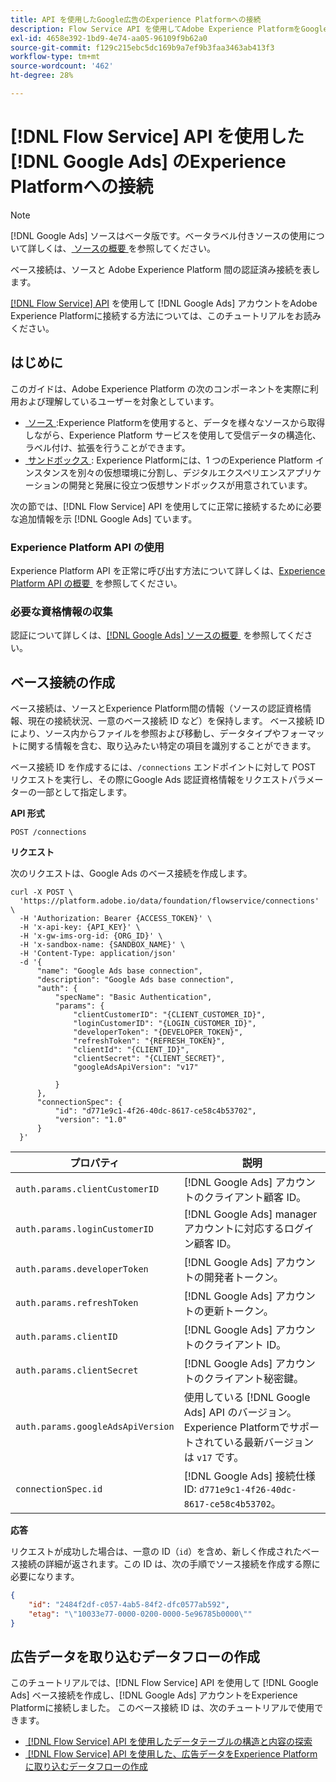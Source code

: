 ```yaml
---
title: API を使用したGoogle広告のExperience Platformへの接続
description: Flow Service API を使用してAdobe Experience PlatformをGoogle Ads に接続する方法について説明します。
exl-id: 4658e392-1bd9-4e74-aa05-96109f9b62a0
source-git-commit: f129c215ebc5dc169b9a7ef9b3faa3463ab413f3
workflow-type: tm+mt
source-wordcount: '462'
ht-degree: 28%

---
```


# [!DNL Flow Service] API を使用した [!DNL Google Ads] のExperience Platformへの接続

>[!NOTE]
>
>[!DNL Google Ads] ソースはベータ版です。ベータラベル付きソースの使用について詳しくは、[&#x200B; ソースの概要 &#x200B;](../../../../home.md#terms-and-conditions) を参照してください。

ベース接続は、ソースと Adobe Experience Platform 間の認証済み接続を表します。

[[!DNL Flow Service] API](https://developer.adobe.com/experience-platform-apis/references/flow-service/) を使用して [!DNL Google Ads] アカウントをAdobe Experience Platformに接続する方法については、このチュートリアルをお読みください。

## はじめに

このガイドは、Adobe Experience Platform の次のコンポーネントを実際に利用および理解しているユーザーを対象としています。

* [&#x200B; ソース &#x200B;](../../../../home.md):Experience Platformを使用すると、データを様々なソースから取得しながら、Experience Platform サービスを使用して受信データの構造化、ラベル付け、拡張を行うことができます。
* [&#x200B; サンドボックス &#x200B;](../../../../../sandboxes/home.md): Experience Platformには、1 つのExperience Platform インスタンスを別々の仮想環境に分割し、デジタルエクスペリエンスアプリケーションの開発と発展に役立つ仮想サンドボックスが用意されています。

次の節では、[!DNL Flow Service] API を使用してに正常に接続するために必要な追加情報を示 [!DNL Google Ads] ています。

### Experience Platform API の使用

Experience Platform API を正常に呼び出す方法について詳しくは、[Experience Platform API の概要 &#x200B;](../../../../../landing/api-guide.md) を参照してください。

### 必要な資格情報の収集

認証について詳しくは、[[!DNL Google Ads]  ソースの概要 &#x200B;](../../../../connectors/advertising/ads.md) を参照してください。

## ベース接続の作成

ベース接続は、ソースとExperience Platform間の情報（ソースの認証資格情報、現在の接続状況、一意のベース接続 ID など）を保持します。 ベース接続 ID により、ソース内からファイルを参照および移動し、データタイプやフォーマットに関する情報を含む、取り込みたい特定の項目を識別することができます。

ベース接続 ID を作成するには、`/connections` エンドポイントに対して POST リクエストを実行し、その際にGoogle Ads 認証資格情報をリクエストパラメーターの一部として指定します。

**API 形式**

```https
POST /connections
```

**リクエスト**

次のリクエストは、Google Ads のベース接続を作成します。

```shell
curl -X POST \
  'https://platform.adobe.io/data/foundation/flowservice/connections' \
  -H 'Authorization: Bearer {ACCESS_TOKEN}' \
  -H 'x-api-key: {API_KEY}' \
  -H 'x-gw-ims-org-id: {ORG_ID}' \
  -H 'x-sandbox-name: {SANDBOX_NAME}' \
  -H 'Content-Type: application/json'
  -d '{
      "name": "Google Ads base connection",
      "description": "Google Ads base connection",
      "auth": {
          "specName": "Basic Authentication",
          "params": {
              "clientCustomerID": "{CLIENT_CUSTOMER_ID}",
              "loginCustomerID": "{LOGIN_CUSTOMER_ID}",
              "developerToken": "{DEVELOPER_TOKEN}",
              "refreshToken": "{REFRESH_TOKEN}",
              "clientId": "{CLIENT_ID}",
              "clientSecret": "{CLIENT_SECRET}",
              "googleAdsApiVersion": "v17"

          }
      },
      "connectionSpec": {
          "id": "d771e9c1-4f26-40dc-8617-ce58c4b53702",
          "version": "1.0"
      }
  }'
```

| プロパティ | 説明 |
| --------- | ----------- |
| `auth.params.clientCustomerID` | [!DNL Google Ads] アカウントのクライアント顧客 ID。 |
| `auth.params.loginCustomerID` | [!DNL Google Ads] manager アカウントに対応するログイン顧客 ID。 |
| `auth.params.developerToken` | [!DNL Google Ads] アカウントの開発者トークン。 |
| `auth.params.refreshToken` | [!DNL Google Ads] アカウントの更新トークン。 |
| `auth.params.clientID` | [!DNL Google Ads] アカウントのクライアント ID。 |
| `auth.params.clientSecret` | [!DNL Google Ads] アカウントのクライアント秘密鍵。 |
| `auth.params.googleAdsApiVersion` | 使用している [!DNL Google Ads] API のバージョン。 Experience Platformでサポートされている最新バージョンは `v17` です。 |
| `connectionSpec.id` | [!DNL Google Ads] 接続仕様 ID: `d771e9c1-4f26-40dc-8617-ce58c4b53702`。 |

**応答**

リクエストが成功した場合は、一意の ID（`id`）を含め、新しく作成されたベース接続の詳細が返されます。この ID は、次の手順でソース接続を作成する際に必要になります。

```json
{
    "id": "2484f2df-c057-4ab5-84f2-dfc0577ab592",
    "etag": "\"10033e77-0000-0200-0000-5e96785b0000\""
}
```

## 広告データを取り込むデータフローの作成

このチュートリアルでは、[!DNL Flow Service] API を使用して [!DNL Google Ads] ベース接続を作成し、[!DNL Google Ads] アカウントをExperience Platformに接続しました。 このベース接続 ID は、次のチュートリアルで使用できます。

* [&#x200B; [!DNL Flow Service]  API を使用したデータテーブルの構造と内容の探索](../../explore/tabular.md)
* [&#x200B; [!DNL Flow Service] API を使用した、広告データをExperience Platformに取り込むデータフローの作成](../../collect/advertising.md)

